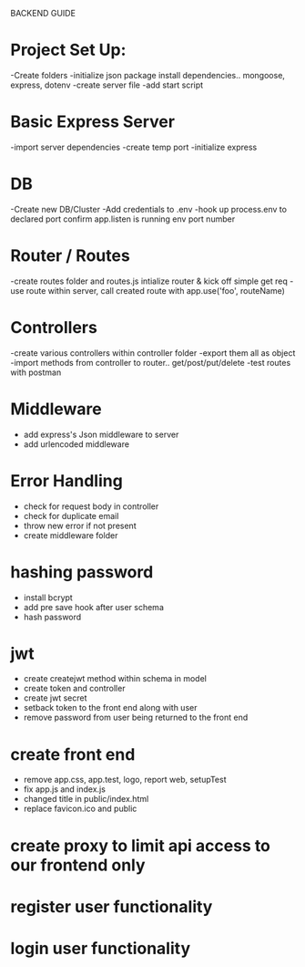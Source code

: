 BACKEND GUIDE

# Project Set Up:

-Create folders
-initialize json package
install dependencies.. mongoose, express, dotenv
-create server file
-add start script

# Basic Express Server

-import server dependencies
-create temp port
-initialize express

# DB

-Create new DB/Cluster
-Add credentials to .env
-hook up process.env to declared port
confirm app.listen is running env port number

# Router / Routes

-create routes folder and routes.js
intialize router & kick off simple get req
-use route within server, call created route with app.use('foo', routeName)

# Controllers

-create various controllers within controller folder
-export them all as object
-import methods from controller to router.. get/post/put/delete
-test routes with postman

# Middleware

- add express's Json middleware to server
- add urlencoded middleware

# Error Handling

- check for request body in controller
- check for duplicate email
- throw new error if not present
- create middleware folder

# hashing password

- install bcrypt
- add pre save hook after user schema
- hash password

# jwt

- create createjwt method within schema in model
- create token and controller
- create jwt secret
- setback token to the front end along with user
- remove password from user being returned to the front end

# create front end

- remove app.css, app.test, logo, report web, setupTest
- fix app.js and index.js
- changed title in public/index.html
- replace favicon.ico and public

# create proxy to limit api access to our frontend only

# register user functionality

# login user functionality
